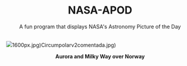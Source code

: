 <div align="center">
  <h1>
    NASA-APOD
  </h1>
</div>
  
<div align="center">
  A fun program that displays NASA's Astronomy Picture of the Day
</div>

<br>

![](https://apod.nasa.gov/apod/image/2312/ArcticNight_Cobianchi_2048.jpg)1600px.jpg)Circumpolarv2comentada.jpg)

<p align = "center">
  <b>Aurora and Milky Way over Norway</b>
</p>
